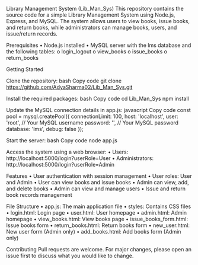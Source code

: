 Library Management System (Lib_Man_Sys)
This repository contains the source code for a simple Library Management System using Node.js, Express, and MySQL. The system allows users to view books, issue books, and return books, while administrators can manage books, users, and issue/return records.

Prerequisites
•	Node.js installed
•	MySQL server with the lms database and the following tables:
o	login_logout
o	view_books
o	issue_books
o	return_books

Getting Started

Clone the repository:
bash
Copy code
git clone https://github.com/AdyaSharma02/Lib_Man_Sys.git

Install the required packages:
bash
Copy code
cd Lib_Man_Sys
npm install

Update the MySQL connection details in app.js:
javascript
Copy code
const pool = mysql.createPool({
  connectionLimit: 100,
  host: 'localhost',
  user: 'root', // Your MySQL username
  password: '', // Your MySQL password
  database: 'lms',
  debug: false
});

Start the server:
bash
Copy code
node app.js

Access the system using a web browser:
•	Users: http://localhost:5000/login?userRole=User
•	Administrators: http://localhost:5000/login?userRole=Admin

Features
•	User authentication with session management
•	User roles: User and Admin
•	User can view books and issue books
•	Admin can view, add, and delete books
•	Admin can view and manage users
•	Issue and return book records management

File Structure
•	app.js: The main application file
•	styles: Contains CSS files
•	login.html: Login page
•	user.html: User homepage
•	admin.html: Admin homepage
•	view_books.html: View books page
•	issue_books_form.html: Issue books form
•	return_books.html: Return books form
•	new_user.html: New user form (Admin only)
•	add_books.html: Add books form (Admin only)

Contributing
Pull requests are welcome. For major changes, please open an issue first to discuss what you would like to change.

